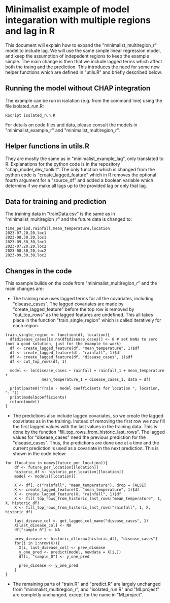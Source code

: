 # Minimalist example of model integaration with multiple regions and lag in R
This document will explain how to expand the "minimalist_multiregion_r" model to include lag. 
We will use the same simple linear regression model, and keep the assumption of indepedent regions to keep the example simple.
The main change is then that we include lagged terms which affect both the traing and the prediction.
This introduces the need for some new helper functions which are defined in "utils.R" and briefly described below.

## Running the model without CHAP integration
The example can be run in isolation (e.g. from the command line) using the file isolated_run.R:
```
RScript isolated_run.R  
```

For details on code files and data, please consult the models in "minimalist_example_r" and "minimalist_multiregion_r".

## Helper functions in utils.R 
They are mostly the same as in "minimalist_example_lag", only translated to R. 
Explanations for the python code is in the repository "chap_model_dev_toolkit".
The only function which is changed from the python code is "create_lagged_feature" which in R removes the optional fourth argument for a "source_df" and added a boolean variable which determins if we make all lags up to the provided lag or only that lag. 

## Data for training and prediction
The training data in "trainData.csv" is the same as in "minimalist_multiregion_r" and the future data is changed to:
```csv
time_period,rainfall,mean_temperature,location
2023-07,20,20,loc1
2023-08,30,20,loc1
2023-09,30,30,loc1
2023-07,20,20,loc2
2023-08,30,20,loc2
2023-09,30,30,loc2
```

## Changes in the code
This example builds on the code from "minimalist_multiregion_r" and the main changes are:
* The training now uses lagged terms for all the covariates, including "disease_cases". The lagged covariates are made by "create_lagged_feature" before the top row is removed by "cut_top_rows" as the lagged features are undefined. This all takes place in the function "train_single_region" which is called iteratively for each region.
```
train_single_region <- function(df, location){
  df$disease_cases[is.na(df$disease_cases)] <- 0 # set NaNs to zero (not a good solution, just for the example to work)
  df <- create_lagged_feature(df, "mean_temperature", 1)$df
  df <- create_lagged_feature(df, "rainfall", 1)$df
  df <- create_lagged_feature(df, "disease_cases", 1)$df
  df <- cut_top_rows(df, 1)
  
  model <- lm(disease_cases ~ rainfall + rainfall_1 + mean_temperature + 
                mean_temperature_1 + disease_cases_1, data = df)
  
  print(paste0("Train - model coefficients for location ", location, ": "))
  print(model$coefficients)
  return(model)
}
```

* The predictions also include lagged covariates, so we create the lagged coavriates as in the training. Instead of removing the first row we now fill the first lagged values with the last values in the training data. This is done by the function "fill_top_rows_from_historic_last_rows". The lagged values for "disease_cases" need the previous prediction for the "disease_cases". Thus, the predictions are done one at a time and the current prediction is used as a covariate in the next prediction. This is shown in the code below:
```
for (location in names(future_per_location)){
    df <- future_per_location[[location]]
    historic_df <- historic_per_location[[location]]
    model <- models[[location]]
    
    X <- df[, c("rainfall", "mean_temperature"), drop = FALSE]
    X <- create_lagged_feature(X, "mean_temperature", 1)$df
    X <- create_lagged_feature(X, "rainfall", 1)$df
    X <- fill_top_rows_from_historic_last_rows("mean_temperature", 1, X, historic_df)
    X <- fill_top_rows_from_historic_last_rows("rainfall", 1, X, historic_df)
    
    last_disease_col <- get_lagged_col_name("disease_cases", 1)
    X[last_disease_col] <- NA
    df["sample_0"] <- NA
    
    prev_disease <- historic_df[nrow(historic_df), "disease_cases"]
    for(i in 1:nrow(X)){
      X[i, last_disease_col] <- prev_disease
      y_one_pred <- predict(model, newdata = X[i,])
      df[i, "sample_0"] <- y_one_pred
      
      prev_disease <- y_one_pred
    }
}
```
* The remaining parts of "train.R" and "predict.R" are largely unchanged from "minimalist_multiregion_r", and "isolated_run.R" and "MLproject" are completly unchanged, except for the name in "MLproject".

